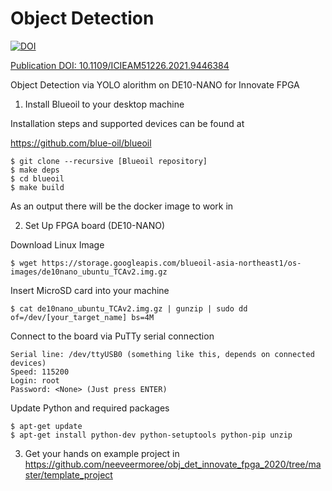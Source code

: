 # Object Detection

[![DOI](https://zenodo.org/badge/288429188.svg)](https://zenodo.org/badge/latestdoi/288429188)

[Publication DOI: 10.1109/ICIEAM51226.2021.9446384](https://ieeexplore.ieee.org/document/9446384)

Object Detection via YOLO alorithm on DE10-NANO for Innovate FPGA

1) Install Blueoil to your desktop machine

Installation steps and supported devices can be found at

https://github.com/blue-oil/blueoil

```
$ git clone --recursive [Blueoil repository]
$ make deps
$ cd blueoil
$ make build
```
As an output there will be the docker image to work in

2) Set Up FPGA board (DE10-NANO)

Download Linux Image

```
$ wget https://storage.googleapis.com/blueoil-asia-northeast1/os-images/de10nano_ubuntu_TCAv2.img.gz
```

Insert MicroSD card into your machine

```
$ cat de10nano_ubuntu_TCAv2.img.gz | gunzip | sudo dd of=/dev/[your_target_name] bs=4M
```

Connect to the board via PuTTy serial connection

```
Serial line: /dev/ttyUSB0 (something like this, depends on connected devices)
Speed: 115200
Login: root
Password: <None> (Just press ENTER)
```

Update Python and required packages

```
$ apt-get update
$ apt-get install python-dev python-setuptools python-pip unzip
``` 

3) Get your hands on example project in https://github.com/neeveermoree/obj_det_innovate_fpga_2020/tree/master/template_project
